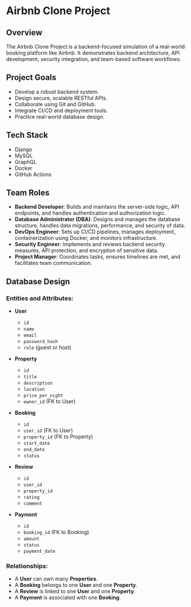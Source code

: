 # Airbnb Clone Project

## Overview
The Airbnb Clone Project is a backend-focused simulation of a real-world booking platform like Airbnb. It demonstrates backend architecture, API development, security integration, and team-based software workflows.

## Project Goals
- Develop a robust backend system.
- Design secure, scalable RESTful APIs.
- Collaborate using Git and GitHub.
- Integrate CI/CD and deployment tools.
- Practice real-world database design.

## Tech Stack
- Django
- MySQL
- GraphQL
- Docker
- GitHub Actions

## Team Roles

- **Backend Developer**: Builds and maintains the server-side logic, API endpoints, and handles authentication and authorization logic.
- **Database Administrator (DBA)**: Designs and manages the database structure, handles data migrations, performance, and security of data.
- **DevOps Engineer**: Sets up CI/CD pipelines, manages deployment, containerization using Docker, and monitors infrastructure.
- **Security Engineer**: Implements and reviews backend security measures, API protection, and encryption of sensitive data.
- **Project Manager**: Coordinates tasks, ensures timelines are met, and facilitates team communication.

## Database Design

### Entities and Attributes:

- **User**
  - `id`
  - `name`
  - `email`
  - `password_hash`
  - `role` (guest or host)

- **Property**
  - `id`
  - `title`
  - `description`
  - `location`
  - `price_per_night`
  - `owner_id` (FK to User)

- **Booking**
  - `id`
  - `user_id` (FK to User)
  - `property_id` (FK to Property)
  - `start_date`
  - `end_date`
  - `status`

- **Review**
  - `id`
  - `user_id`
  - `property_id`
  - `rating`
  - `comment`

- **Payment**
  - `id`
  - `booking_id` (FK to Booking)
  - `amount`
  - `status`
  - `payment_date`

### Relationships:
- A **User** can own many **Properties**.
- A **Booking** belongs to one **User** and one **Property**.
- A **Review** is linked to one **User** and one **Property**.
- A **Payment** is associated with one **Booking**.
